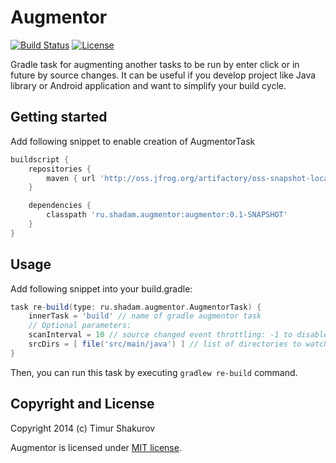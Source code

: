 Augmentor 
==============
[![Build Status](https://travis-ci.org/saladinkzn/augmentor.svg?branch=master)](https://travis-ci.org/saladinkzn/augmentor)
[![License](http://img.shields.io/badge/license-MIT-47b31f.svg)](#copyright-and-license)

Gradle task for augmenting another tasks to be run by enter click or in future by source changes. 
It can be useful if you develop project like Java library or Android application and want to simplify your build cycle.

Getting started
------------------
Add following snippet to enable creation of AugmentorTask
```groovy
buildscript {
	repositories {
        maven { url 'http://oss.jfrog.org/artifactory/oss-snapshot-local' }
	}

	dependencies {
        classpath 'ru.shadam.augmentor:augmentor:0.1-SNAPSHOT'
	}
}
```

Usage
------------------
Add following snippet into your build.gradle:

```groovy
task re-build(type: ru.shadam.augmentor.AugmentorTask) {
	innerTask = 'build' // name of gradle augmentor task
	// Optional parameters:
	scanInterval = 10 // source changed event throttling: -1 to disable watching for source changes, 0 for no throttling, >0 for throttling
	srcDirs = [ file('src/main/java') ] // list of directories to watch, project.sourceSets.main by default
}
```

Then, you can run this task by executing `gradlew re-build` command.

Copyright and License
----------------------

Copyright 2014 (c) Timur Shakurov

Augmentor is licensed under [MIT license](LICENSE).

